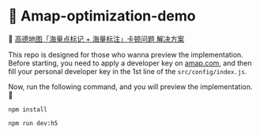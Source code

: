 # 👋 Amap-optimization-demo

🚩 [高德地图「海量点标记 + 海量标注」卡顿问题 解决方案](https://blog.csdn.net/Marker__/article/details/124321573?spm=1001.2014.3001.5501)

This repo is designed for those who wanna preview the implementation. Before starting, you need to apply a developer key on [amap.com](https://lbs.amap.com/api/javascript-api-v2/prerequisites), and then fill your personal developer key in the 1st line of the `src/config/index.js`.

Now, run the following command, and you will preview the implementation. 🎉

```
npm install

npm run dev:h5
```
